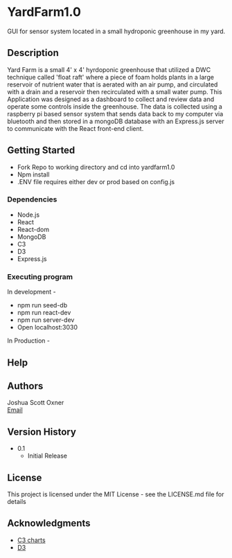 # YardFarm1.0

GUI for sensor system located in a small hydroponic greenhouse in my yard.


## Description

Yard Farm is a small 4' x 4' hyrdoponic greenhouse that utilized a DWC technique called 'float raft' where a piece of foam holds plants in a large reservoir of nutrient water that is aerated with an air pump, and circulated with a drain and a reservoir then recirculated with a small water pump. This Application was designed as a dashboard to collect and review data and operate some controls inside the greenhouse. The data is collected using a raspberry pi based sensor system that sends data back to my computer via bluetooth and then stored in a mongoDB database with an Express.js server to communicate with the React front-end client.

## Getting Started

* Fork Repo to working directory and cd into yardfarm1.0
* Npm install
* .ENV file requires either dev or prod based on config.js

### Dependencies

* Node.js
* React
* React-dom
* MongoDB
* C3
* D3
* Express.js

### Executing program

In development -
* npm run seed-db
* npm run react-dev
* npm run server-dev
* Open localhost:3030

In Production -

## Help


## Authors

Joshua Scott Oxner  
[Email](bohemus@hotmail.com)

## Version History

* 0.1
    * Initial Release

## License

This project is licensed under the MIT License - see the LICENSE.md file for details

## Acknowledgments

* [C3 charts](https://github.com/matiassingers/awesome-readme)
* [D3](https://gist.github.com/PurpleBooth/109311bb0361f32d87a2)
